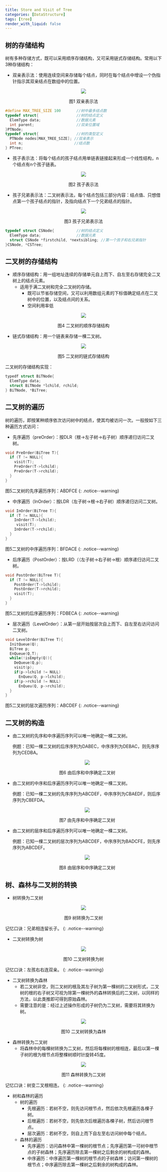 ```yaml
---
title: Store and Visit of Tree
categories: [DataStructure]
tags: [tree]
render_with_liquid: false
---
```



## 树的存储结构
树有多种存储方式，既可以采用顺序存储结构，又可采用链式存储结构。常用以下3种存储结构：
* 双亲表示法：使用连续空间来存储每个结点，同时在每个结点中增设一个伪指针指示其双亲结点在数组中的位置。
<div align='center'>
  <img src="/assets/images/3/tree9.jpg">
  <p>图1 双亲表示法</p>
</div>

```c
#define MAX_TREE_SIZE 100       //树中最多结点数
typedef struct{                 //树的结点定义
  ElemType data;                //数据元素
  int parent;                   //双亲位置域
}PTNode;
typedef struct{                 //树的类型定义
  PTNode nodes[MAX_TREE_SIZE]; //双亲表示
  int n;                       //结点数
} PTree;
```

* 孩子表示法：将每个结点的孩子结点用单链表链接起来形成一个线性结构，n个结点有n个孩子链表。
<div align='center'>
  <img src="/assets/images/3/tree10.jpg">
  <p>图2 孩子表示法</p>
</div>

* 孩子兄弟表示法：二叉树表示法，每个结点包括三部分内容：结点值、只想借点第一个孩子结点的指针，及指向结点下一个兄弟结点的指针。
<div align='center'>
  <img src="/assets/images/3/tree11.jpg">
  <p>图3 孩子兄弟表示法</p>
</div>

```c
typedef struct CSNode{          //树的结点定义
  ElemType data;                //数据元素
  struct CSNode *firstchild, *nextsibling; //第一个孩子和右兄弟指针                   
}CSNode, *CSTree;
```

## 二叉树的存储结构
  * 顺序存储结构：用一组地址连续的存储单元自上而下、自左至右存储完全二叉树上的结点元素。
    - 适用于满二叉树和完全二叉树的存储。
      - 既可以节省存储空间，又可以利用数组元素的下标值确定结点在二叉树中的位置，以及结点间的关系。
      - 空间利用率低

<div align='center'>
  <img src="/assets/images/3/tree4.jpg">
  <p>图4 二叉树的顺序存储结构</p>
</div>
  
  * 链式存储结构：用一个链表来存储一棵二叉树。
<div align='center'>
  <img src="/assets/images/3/tree5.jpg">
  <p>图5 二叉树的链式存储结构</p>
</div>

  二叉树的存储结构实现：

  ```c
  typedf struct BiTNode{
    ElemType data;
    struct BiTNode *lchild, rchild;
  } BiTNode, *BiTree;
  ```

## 二叉树的遍历
树的遍历，即按某种顺序依次访问树中的结点，使其均被访问一次。一般按如下三种遍历方式访问：
  * 先序遍历（preOrder）：按DLR（根->左子树->右子树）顺序递归访问二叉树。

  ```c
  void PreOrder(BiTree T){
    if (T != NULL){
      visit(T);
      PreOrder(T->lchild);
      PreOrder(T->rchild);
    }
  }
  ```

图5二叉树的先序遍历序列：ABDFCE
{: .notice--warning}

  * 中序遍历（InOrder）：按LDR（左子树->根->右子树）顺序递归访问二叉树。
  
  ```c
  void InOrder(BiTree T){
    if (T != NULL){
      InOrder(T->lchild);
       visit(T);
      InOrder(T->rchild);
    }
  }
  ```
图5二叉树的中序遍历序列：BFDACE
{: .notice--warning}

  * 后序遍历（PostOrder）：按LRD（（左子树->右子树->根）顺序递归访问二叉树。
  
  ```c
  void PostOrder(BiTree T){
    if (T != NULL){
      PostOrder(T->lchild);
      PostOrder(T->rchild);
      visit(T);
    }
  }
  ```
图5二叉树的后序遍历序列：FDBECA
{: .notice--warning}

  * 层次遍历（LevelOrder）：从第一层开始按层次自上而下、自左至右访问访问二叉树。
  
  ```c
  void LevelOrder(BiTree T){
    InitQueue(Q);
    BiTree p;
    EnQueue(Q,T);
    while(!isEmpty(Q)){
      DeQueue(Q,p);
      visit(p);
      if(p->lchild != NULL)
        EnQueu(Q, p->lchild);
      if(p->rchild != NULL)
        EnQueu(Q, p->rchild);
    }
  }
  ```
图5二叉树的层次遍历序列：ABCDEF
{: .notice--warning}

## 二叉树的构造
* 由二叉树的先序和中序遍历序列可以唯一地确定一棵二叉树。
  
  例题：已知一棵二叉树的后序序列为DABEC，中序序列为DEBAC，则先序序列为CEDBA。  
  <div align='center'>
    <img src="/assets/images/3/tree6.jpg">
    <p>图6 由后序和中序确定二叉树</p>
  </div>
* 由二叉树的中序和后序遍历序列可以唯一地确定一棵二叉树。

  例题：已知一棵二叉树的先序序列为ABCDEF，中序序列为CBAEDF，则后序序列为CBEFDA。
  <div align='center'>
    <img src="/assets/images/3/tree7.jpg">
    <p>图7 由先序和中序确定二叉树</p>
  </div>

* 由二叉树的层序和后序遍历序列可以唯一地确定一棵二叉树。
  
  例题：已知一棵二叉树的层次序列为ABCDEF，中序序列为BADCFE，则先序序列为ABCDEF。
  <div align='center'>
    <img src="/assets/images/3/tree8.jpg">
    <p>图8 由层序和中序确定二叉树</p>
  </div>

## 树、森林与二叉树的转换
* 树转换为二叉树
<div align='center'>
  <img src="/assets/images/3/tree12.jpg">
  <p>图9 树转换为二叉树</p>
</div>

记忆口诀：兄弟相连留长子。
{: .notice--warning}

* 二叉树转换为树  
<div align='center'>
  <img src="/assets/images/3/tree13.jpg">
  <p>图10 二叉树转换为树</p>
</div>

记忆口诀：左孩右右连双亲。
{: .notice--warning}

* 二叉树转换为森林
    - 若二叉树非空，则二叉树的根及其左子树为第一棵树的二叉树形式，二叉树的根的右子树又可视为除第一棵树外的森林转换后的二叉树，以同样的方法，以此类推即可得到原始森林。
    - 需要注意的是：经过上述操作形成的子树仍为二叉树，需要将其转换为树。 
<div align='center'>
  <img src="/assets/images/3/tree14.jpg">
  <p>图10 二叉树转换为森林</p>
</div>

* 森林转换为二叉树
    - 将森林中的每棵树转换为二叉树，然后将每棵树的根相连，最后以第一棵子树的根为根节点将整棵树顺时针旋转45度。
<div align='center'>
  <img src="/assets/images/3/tree15.jpg">
  <p>图11 森林转换为二叉树</p>
</div>

记忆口诀：树变二叉根相连。
{: .notice--warning}

* 树和森林的遍历
  * 树的遍历  
    - 先根遍历：若树不空，则先访问根节点，然后依次先根遍历各棵子树。
    - 后根遍历：若树不空，则先依次后根遍历各棵子树，然后访问根节点。
    - 层次遍历：若树不空，则自上而下自左至右访问树中每个结点。
  * 森林的遍历  
    - 先序遍历：访问森林中第一棵树的根节点；先序遍历第一可树中根节点的子树森林；先序遍历除去第一棵树之后剩余的树构成的森林。
    - 中序遍历：中序遍历第一棵树的根节点的子树森林；访问第一棵树的根节点；中序遍历除去第一棵树之后剩余的树构成的森林。
